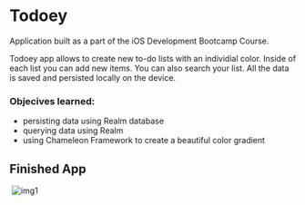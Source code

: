 # Todoey

Application built as a part of the iOS Development Bootcamp Course.

Todoey app allows to create new to-do lists with an individial color. Inside of each list you can add new items. You can also search your list. All the data is saved and persisted locally on the device.


### Objecives learned:

- persisting data using Realm database
- querying data using Realm
- using Chameleon Framework to create a beautiful color gradient



## Finished App
&nbsp;![img1](https://media.giphy.com/media/3oxQNfBOs7Gv5GoYNO/giphy.gif)